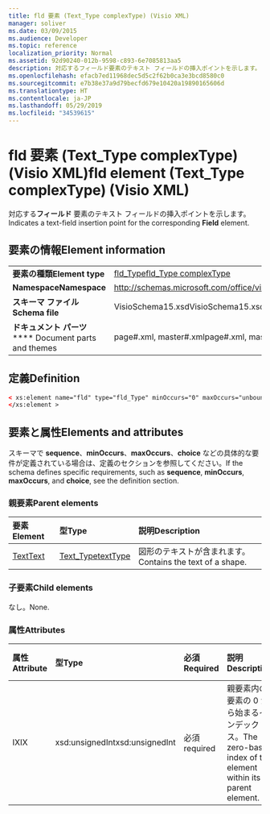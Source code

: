 ```yaml
---
title: fld 要素 (Text_Type complexType) (Visio XML)
manager: soliver
ms.date: 03/09/2015
ms.audience: Developer
ms.topic: reference
localization_priority: Normal
ms.assetid: 92d90240-012b-9598-c893-6e7085813aa5
description: 対応するフィールド要素のテキスト フィールドの挿入ポイントを示します。
ms.openlocfilehash: efacb7ed11968dec5d5c2f62b0ca3e3bcd8580c0
ms.sourcegitcommit: e7b38e37a9d79becfd679e10420a19890165606d
ms.translationtype: HT
ms.contentlocale: ja-JP
ms.lasthandoff: 05/29/2019
ms.locfileid: "34539615"
---
```

# <a name="fld-element-text_type-complextype-visio-xml"></a><span data-ttu-id="8006b-103">fld 要素 (Text_Type complexType) (Visio XML)</span><span class="sxs-lookup"><span data-stu-id="8006b-103">fld element (Text_Type complexType) (Visio XML)</span></span>

<span data-ttu-id="8006b-104">対応する**フィールド** 要素のテキスト フィールドの挿入ポイントを示します。</span><span class="sxs-lookup"><span data-stu-id="8006b-104">Indicates a text-field insertion point for the corresponding **Field** element.</span></span> 
  
## <a name="element-information"></a><span data-ttu-id="8006b-105">要素の情報</span><span class="sxs-lookup"><span data-stu-id="8006b-105">Element information</span></span>

|||
|:-----|:-----|
|<span data-ttu-id="8006b-106">**要素の種類**</span><span class="sxs-lookup"><span data-stu-id="8006b-106">**Element type**</span></span> <br/> |[<span data-ttu-id="8006b-107">fld_Type</span><span class="sxs-lookup"><span data-stu-id="8006b-107">fld_Type complexType</span></span>](fld_type-complextypevisio-xml.md) <br/> |
|<span data-ttu-id="8006b-108">**Namespace**</span><span class="sxs-lookup"><span data-stu-id="8006b-108">**Namespace**</span></span> <br/> |http://schemas.microsoft.com/office/visio/2012/main  <br/> |
|<span data-ttu-id="8006b-109">**スキーマ ファイル**</span><span class="sxs-lookup"><span data-stu-id="8006b-109">**Schema file**</span></span> <br/> |<span data-ttu-id="8006b-110">VisioSchema15.xsd</span><span class="sxs-lookup"><span data-stu-id="8006b-110">VisioSchema15.xsd</span></span>  <br/> |
|<span data-ttu-id="8006b-111">**ドキュメント パーツ**</span><span class="sxs-lookup"><span data-stu-id="8006b-111">\*\*\*\* Document parts and themes</span></span> <br/> |<span data-ttu-id="8006b-112">page#.xml, master#.xml</span><span class="sxs-lookup"><span data-stu-id="8006b-112">page#.xml, master#.xml</span></span>  <br/> |
   
## <a name="definition"></a><span data-ttu-id="8006b-113">定義</span><span class="sxs-lookup"><span data-stu-id="8006b-113">Definition</span></span>

```XML
< xs:element name="fld" type="fld_Type" minOccurs="0" maxOccurs="unbounded" >
</xs:element >
```

## <a name="elements-and-attributes"></a><span data-ttu-id="8006b-114">要素と属性</span><span class="sxs-lookup"><span data-stu-id="8006b-114">Elements and attributes</span></span>

<span data-ttu-id="8006b-115">スキーマで **sequence**、**minOccurs**、**maxOccurs**、**choice** などの具体的な要件が定義されている場合は、定義のセクションを参照してください。</span><span class="sxs-lookup"><span data-stu-id="8006b-115">If the schema defines specific requirements, such as **sequence**, **minOccurs**,
    **maxOccurs**, and
    **choice**, see the definition section.</span></span> 
  
### <a name="parent-elements"></a><span data-ttu-id="8006b-116">親要素</span><span class="sxs-lookup"><span data-stu-id="8006b-116">Parent elements</span></span>

|<span data-ttu-id="8006b-117">**要素**</span><span class="sxs-lookup"><span data-stu-id="8006b-117">**Element**</span></span>|<span data-ttu-id="8006b-118">**型**</span><span class="sxs-lookup"><span data-stu-id="8006b-118">**Type**</span></span>|<span data-ttu-id="8006b-119">**説明**</span><span class="sxs-lookup"><span data-stu-id="8006b-119">**Description**</span></span>|
|:-----|:-----|:-----|
|[<span data-ttu-id="8006b-120">Text</span><span class="sxs-lookup"><span data-stu-id="8006b-120">Text</span></span>](text-element-shapesheet_type-complextypevisio-xml.md) <br/> |[<span data-ttu-id="8006b-121">Text_Type</span><span class="sxs-lookup"><span data-stu-id="8006b-121">textType</span></span>](text_type-complextypevisio-xml.md) <br/> |<span data-ttu-id="8006b-122">図形のテキストが含まれます。</span><span class="sxs-lookup"><span data-stu-id="8006b-122">Contains the text of a shape.</span></span>  <br/> |
   
### <a name="child-elements"></a><span data-ttu-id="8006b-123">子要素</span><span class="sxs-lookup"><span data-stu-id="8006b-123">Child elements</span></span>

<span data-ttu-id="8006b-124">なし。</span><span class="sxs-lookup"><span data-stu-id="8006b-124">None.</span></span>
  
### <a name="attributes"></a><span data-ttu-id="8006b-125">属性</span><span class="sxs-lookup"><span data-stu-id="8006b-125">Attributes</span></span>

|<span data-ttu-id="8006b-126">**属性**</span><span class="sxs-lookup"><span data-stu-id="8006b-126">**Attribute**</span></span>|<span data-ttu-id="8006b-127">**型**</span><span class="sxs-lookup"><span data-stu-id="8006b-127">**Type**</span></span>|<span data-ttu-id="8006b-128">**必須**</span><span class="sxs-lookup"><span data-stu-id="8006b-128">**Required**</span></span>|<span data-ttu-id="8006b-129">**説明**</span><span class="sxs-lookup"><span data-stu-id="8006b-129">**Description**</span></span>|<span data-ttu-id="8006b-130">**可能な値**</span><span class="sxs-lookup"><span data-stu-id="8006b-130">**Possible values**</span></span>|
|:-----|:-----|:-----|:-----|:-----|
|<span data-ttu-id="8006b-131">IX</span><span class="sxs-lookup"><span data-stu-id="8006b-131">IX</span></span>  <br/> |<span data-ttu-id="8006b-132">xsd:unsignedInt</span><span class="sxs-lookup"><span data-stu-id="8006b-132">xsd:unsignedInt</span></span>  <br/> |<span data-ttu-id="8006b-133">必須</span><span class="sxs-lookup"><span data-stu-id="8006b-133">required</span></span>  <br/> |<span data-ttu-id="8006b-134">親要素内の要素の 0 から始まるインデックス。</span><span class="sxs-lookup"><span data-stu-id="8006b-134">The zero-based index of the element within its parent element.</span></span>  <br/> |<span data-ttu-id="8006b-135">xsd:unsignedInt 型の値。</span><span class="sxs-lookup"><span data-stu-id="8006b-135">Values of the xsd:unsignedInt type.</span></span>  <br/> |
   

